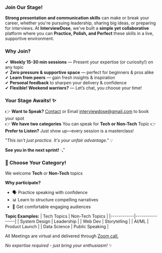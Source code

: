 ### Join Our Stage!

**Strong presentation and communication skills** can make or break your career, whether you're pursuing leadership, sharing big ideas, or preparing for interviews. At **InterviewDose**, we've built a **simple yet collaborative** platform where you can **Practice, Polish, and Perfect** these skills in a live, supportive environment.

### Why Join?

✔ **Weekly 15-30 min sessions** — Present your expertise (or curiosity!) on any topic  
✔ **Zero pressure & supportive space** — perfect for beginners & pros alike  
✔ **Learn from peers** — gain fresh insights & inspiration  
✔ **Personal feedback** to sharpen your delivery & confidence  
✔ **Flexible! Weekend warriors?** — Let’s chat, you choose your time!

### Your Stage Awaits! ✨ 

👉 **Want to Speak?** [Contact](www.interviewdose.com/contact) or Email [interviewdose@gmail.com](mailto:interviewdose@gmail.com) to book your spot  
👉 **We have two categories** You can speak for **Tech or Non-Tech** Topic
👉 **Prefer to Listen?** Just show up—every session is a masterclass!

*"This isn't just practice. It's your unfair advantage."* 💡 

**See you in the next sprint!** ‧₊˚ 

### 🎤 Choose Your Category!

We welcome **Tech** or **Non-Tech** topics

**Why participate?**
- 🗣️ Practice speaking with confidence
- 📊 Learn to structure compelling narratives
- 👥 Get comfortable engaging audiences

**Topic Examples:**
| Tech Topics | Non-Tech Topics |
|------------|----------------|
| System Design | Leadership |
| Web Dev | Storytelling |
| AI/ML  | Product Launch |
| Data Science | Public Speaking |

All Meetings are virtual and delivered through [Zoom call.](https://www.zoom.com/)

*No expertise required - just bring your enthusiasm!* ✨
